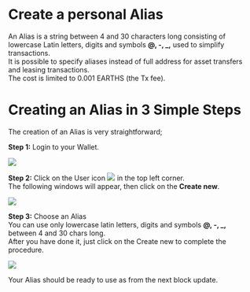 # **Create a personal Alias**

An Alias is a string between 4 and 30 characters long consisting of lowercase Latin letters, digits and symbols **@, -, \_,** used to simplify transactions.  
It is possible to specify aliases instead of full address for asset transfers and leasing transactions.  
The cost is limited to 0.001 EARTHS \(the Tx fee\).

# **Creating an Alias in 3 Simple Steps**

The creation of an Alias is very straightforward;

**Step 1:** Login to your Wallet.

![](/_assets/creating_an_alias_01.png)

**Step 2:** Click on the User icon ![](/_assets/creating_an_alias_02.png) in the top left corner.  
The following windows will appear, then click on the **Create new**.

![](/_assets/creating_an_alias_03.png)

**Step 3:** Choose an Alias  
You can use only lowercase latin letters, digits and symbols **@, -, \_,** between 4 and 30 chars long.  
After you have done it, just click on the Create new to complete the procedure.

![](/_assets/creating_an_alias_04.png)

Your Alias should be ready to use as from the next block update.

